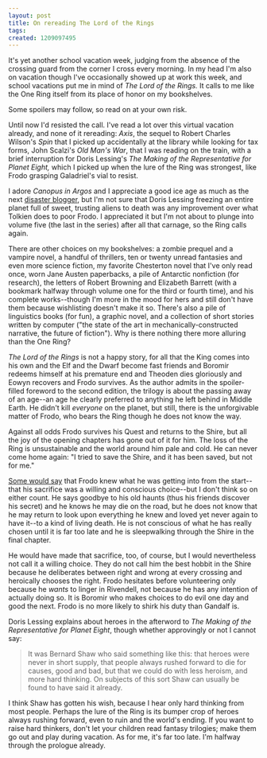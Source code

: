 ```yaml
---
layout: post
title: On rereading The Lord of the Rings
tags: 
created: 1209097495
---
```

It's yet another school vacation week, judging from the absence of the crossing guard from the corner I cross every morning.  In my head I'm also on vacation though I've occasionally showed up at work this week, and school vacations put me in mind of *The Lord of the Rings.*  It calls to me like the One Ring itself from its place of honor on my bookshelves.

Some spoilers may follow, so read on at your own risk.<!--break-->

Until now I'd resisted the call.  I've read a lot over this virtual vacation already, and none of it rereading:  *Axis*, the sequel to Robert Charles Wilson's *Spin* that I picked up accidentally at the library while looking for tax forms, John Scalzi's *Old Man's War*, that I was reading on the train, with a brief interruption for Doris Lessing's *The Making of the Representative for Planet Eight,* which I picked up when the lure of the Ring was strongest, like Frodo grasping Galadriel's vial to resist.

I adore *Canopus in Argos* and I appreciate a good ice age as much as the next [disaster blogger](http://plagueblog.blogspot.com/), but I'm not sure that Doris Lessing freezing an entire planet full of sweet, trusting aliens to death was any improvement over what Tolkien does to poor Frodo.  I appreciated it but I'm not about to plunge into volume five (the last in the series) after all that carnage, so the Ring calls again.

There are other choices on my bookshelves:  a zombie prequel and a vampire novel, a handful of thrillers, ten or twenty unread fantasies and even more science fiction, my favorite Chesterton novel that I've only read once, worn Jane Austen paperbacks, a pile of Antarctic nonfiction (for research), the letters of Robert Browning and Elizabeth Barrett (with a bookmark halfway through volume one for the third or fourth time), and his complete works--though I'm more in the mood for hers and still don't have them because wishlisting doesn't make it so.  There's also a pile of linguistics books (for fun), a graphic novel, and a collection of short stories written by computer ("the state of the art in mechanically-constructed narrative, the future of fiction").  Why is there nothing there more alluring than the One Ring?

*The Lord of the Rings* is not a happy story, for all that the King comes into his own and the Elf and the Dwarf become fast friends and Boromir redeems himself at his premature end and Theoden dies gloriously and Eowyn recovers and Frodo survives.  As the author admits in the spoiler-filled foreword to the second edition, the trilogy is about the passing away of an age--an age he clearly preferred to anything he left behind in Middle Earth.  He didn't kill *everyone* on the planet, but still, there is the unforgivable matter of Frodo, who bears the Ring though he does not know the way.

Against all odds Frodo survives his Quest and returns to the Shire, but all the joy of the opening chapters has gone out of it for him.  The loss of the Ring is unsustainable and the world around him pale and cold.  He can never come home again:  "I tried to save the Shire, and it has been saved, but not for me."

[Some would say](http://curiousjew.blogspot.com/2007/08/true-heroes.html) that Frodo knew what he was getting into from the start--that his sacrifice was a willing and conscious choice--but I don't think so on either count.  He says goodbye to his old haunts (thus his friends discover his secret) and he knows he may die on the road, but he does not know that he may return to look upon everything he knew and loved yet never again to have it--to a kind of living death.  He is not conscious of what he has really chosen until it is far too late and he is sleepwalking through the Shire in the final chapter.

He would have made that sacrifice, too, of course, but I would nevertheless not call it a willing choice.  They do not call him the best hobbit in the Shire because he deliberates between right and wrong at every crossing and heroically chooses the right.  Frodo hesitates before volunteering only because he *wants* to linger in Rivendell, not because he has any intention of actually doing so.   It is Boromir who makes choices to do evil one day and good the next.  Frodo is no more likely to shirk his duty than Gandalf is.

Doris Lessing explains about heroes in the afterword to *The Making of the Representative for Planet Eight*, though whether approvingly or not I cannot say:

> It was Bernard Shaw who said something like this:  that heroes were never in short supply, that people always rushed forward to die for causes, good and bad, but that we could do with less heroism, and more hard thinking.  On subjects of this sort Shaw can usually be found to have said it already.

I think Shaw has gotten his wish, because I hear only hard thinking from most people.  Perhaps the lure of the Ring is its bumper crop of heroes always rushing forward, even to ruin and the world's ending.  If you want to raise hard thinkers, don't let your children read fantasy trilogies; make them go out and play during vacation.  As for me, it's far too late.  I'm halfway through the prologue already.
